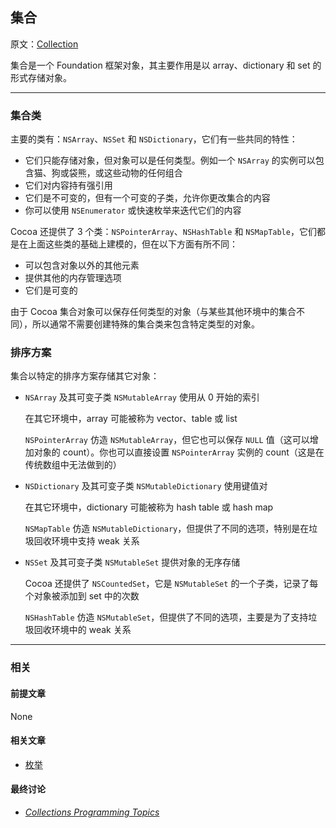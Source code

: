 ## 集合

原文：[Collection](https://developer.apple.com/library/archive/documentation/General/Conceptual/DevPedia-CocoaCore/Collection.html#//apple_ref/doc/uid/TP40008195-CH10-SW1)

集合是一个 Foundation 框架对象，其主要作用是以 array、dictionary 和 set 的形式存储对象。

---

### 集合类

主要的类有：`NSArray`、`NSSet` 和 `NSDictionary`，它们有一些共同的特性：

* 它们只能存储对象，但对象可以是任何类型。例如一个 `NSArray` 的实例可以包含猫、狗或袋熊，或这些动物的任何组合
* 它们对内容持有强引用
* 它们是不可变的，但有一个可变的子类，允许你更改集合的内容
* 你可以使用 `NSEnumerator` 或快速枚举来迭代它们的内容

Cocoa 还提供了 3 个类：`NSPointerArray`、`NSHashTable` 和 `NSMapTable`，它们都是在上面这些类的基础上建模的，但在以下方面有所不同：

* 可以包含对象以外的其他元素
* 提供其他的内存管理选项
* 它们是可变的

由于 Cocoa 集合对象可以保存任何类型的对象（与某些其他环境中的集合不同），所以通常不需要创建特殊的集合类来包含特定类型的对象。

### 排序方案

集合以特定的排序方案存储其它对象：

* `NSArray` 及其可变子类 `NSMutableArray` 使用从 0 开始的索引

  在其它环境中，array 可能被称为 vector、table 或 list

  `NSPointerArray` 仿造 `NSMutableArray`，但它也可以保存 `NULL` 值（这可以增加对象的 count）。你也可以直接设置 `NSPointerArray` 实例的 count（这是在传统数组中无法做到的）

* `NSDictionary` 及其可变子类 `NSMutableDictionary` 使用键值对

  在其它环境中，dictionary 可能被称为 hash table 或 hash map

  `NSMapTable` 仿造 `NSMutableDictionary`，但提供了不同的选项，特别是在垃圾回收环境中支持 weak 关系

* `NSSet` 及其可变子类 `NSMutableSet` 提供对象的无序存储

  Cocoa 还提供了 `NSCountedSet`，它是 `NSMutableSet` 的一个子类，记录了每个对象被添加到 set 中的次数

  `NSHashTable` 仿造 `NSMutableSet`，但提供了不同的选项，主要是为了支持垃圾回收环境中的 weak 关系

---

### 相关

#### 前提文章

None

#### 相关文章

- [枚举](https://github.com/teney97/iOS-CocoaCoreCompetencies-Chinese/blob/main/Content/枚举.md)

#### 最终讨论

* *[Collections Programming Topics](https://developer.apple.com/library/archive/documentation/Cocoa/Conceptual/Collections/Collections.html#//apple_ref/doc/uid/10000034i)*







